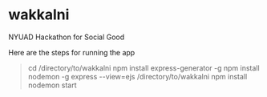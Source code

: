 # wakkalni
NYUAD Hackathon for Social Good


Here are the steps for running the app
> cd /directory/to/wakkalni
> npm install express-generator -g
> npm install nodemon -g
> express --view=ejs /directory/to/wakkalni
> npm install
> nodemon start
